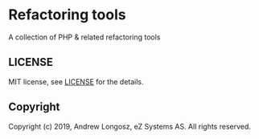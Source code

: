# Refactoring tools

A collection of PHP &amp; related refactoring tools

## LICENSE

MIT license, see [LICENSE](./LICENSE) for the details.

## Copyright

Copyright (c) 2019, Andrew Longosz, eZ Systems AS. All rights reserved.
